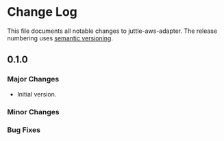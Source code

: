 # Change Log
This file documents all notable changes to juttle-aws-adapter. The release numbering uses [semantic versioning](http://semver.org).

## 0.1.0

### Major Changes
- Initial version.

### Minor Changes

### Bug Fixes
